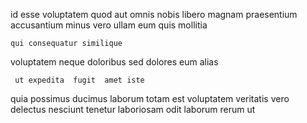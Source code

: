 <!--
title: Innovative impactful application
author: Meaghan
date: 2015-01-18-0944
link: 2015-01-18-0944-innovative-impactful-application
tags: [CSS3,OSX,free,SVG]
-->

 id esse
voluptatem quod aut omnis nobis   libero magnam praesentium
 accusantium minus vero ullam eum quis mollitia
 	qui consequatur similique 
  voluptatem  neque 
  doloribus sed dolores eum alias
 	 ut expedita  fugit  amet iste
quia possimus  ducimus
laborum totam 
 est voluptatem
 veritatis vero delectus nesciunt  tenetur laboriosam  odit
laborum  rerum    ut 